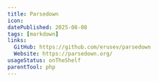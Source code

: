 ```yaml
---
title: Parsedown
icon:
datePublished: 2025-08-08
tags: [markdown]
links:
  GitHub: https://github.com/erusev/parsedown
  Website: https://parsedown.org/
usageStatus: onTheShelf
parentTool: php
---
```

